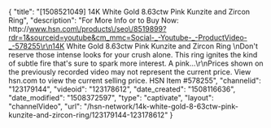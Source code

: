 {
    "title": "[1508521049] 14K White Gold 8.63ctw Pink Kunzite and Zircon Ring",
    "description": "For More Info or to Buy Now: http:\/\/www.hsn.com\/products\/seo\/8519899?rdr=1&sourceid=youtube&cm_mmc=Social-_-Youtube-_-ProductVideo-_-578255\r\n14K White Gold 8.63ctw Pink Kunzite and Zircon Ring \nDon't reserve those intense looks for your crush alone. This ring ignites the kind of subtle fire that's sure to spark more interest. A pink...\r\nPrices shown on the previously recorded video may not represent the current price.  View hsn.com to view the current selling price. HSN Item #578255",
    "channelid": "123179144",
    "videoid": "123178612",
    "date_created": "1508116636",
    "date_modified": "1508372597",
    "type": "captivate",
    "layout": "channelVideo",
    "url": "\/hsn-network\/14k-white-gold-8-63ctw-pink-kunzite-and-zircon-ring\/123179144-123178612"
}